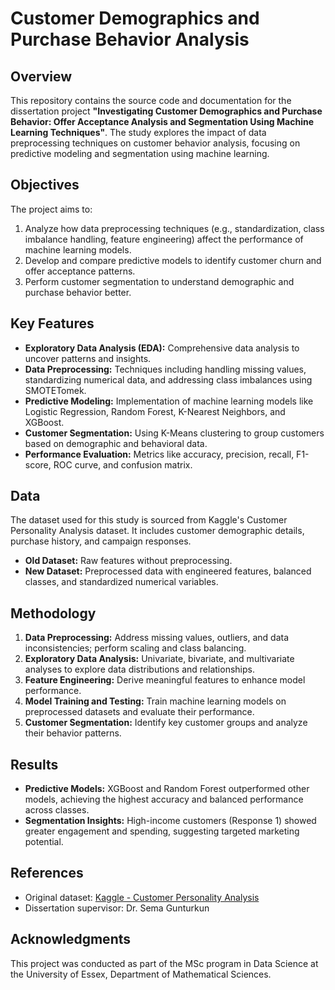 # Customer Demographics and Purchase Behavior Analysis

## Overview

This repository contains the source code and documentation for the dissertation project **"Investigating Customer Demographics and Purchase Behavior: Offer Acceptance Analysis and Segmentation Using Machine Learning Techniques"**. The study explores the impact of data preprocessing techniques on customer behavior analysis, focusing on predictive modeling and segmentation using machine learning.

## Objectives

The project aims to:
1. Analyze how data preprocessing techniques (e.g., standardization, class imbalance handling, feature engineering) affect the performance of machine learning models.
2. Develop and compare predictive models to identify customer churn and offer acceptance patterns.
3. Perform customer segmentation to understand demographic and purchase behavior better.

## Key Features

- **Exploratory Data Analysis (EDA):** Comprehensive data analysis to uncover patterns and insights.
- **Data Preprocessing:** Techniques including handling missing values, standardizing numerical data, and addressing class imbalances using SMOTETomek.
- **Predictive Modeling:** Implementation of machine learning models like Logistic Regression, Random Forest, K-Nearest Neighbors, and XGBoost.
- **Customer Segmentation:** Using K-Means clustering to group customers based on demographic and behavioral data.
- **Performance Evaluation:** Metrics like accuracy, precision, recall, F1-score, ROC curve, and confusion matrix.

## Data

The dataset used for this study is sourced from Kaggle's Customer Personality Analysis dataset. It includes customer demographic details, purchase history, and campaign responses.

- **Old Dataset:** Raw features without preprocessing.
- **New Dataset:** Preprocessed data with engineered features, balanced classes, and standardized numerical variables.

## Methodology

1. **Data Preprocessing:** Address missing values, outliers, and data inconsistencies; perform scaling and class balancing.
2. **Exploratory Data Analysis:** Univariate, bivariate, and multivariate analyses to explore data distributions and relationships.
3. **Feature Engineering:** Derive meaningful features to enhance model performance.
4. **Model Training and Testing:** Train machine learning models on preprocessed datasets and evaluate their performance.
5. **Customer Segmentation:** Identify key customer groups and analyze their behavior patterns.

## Results

- **Predictive Models:** XGBoost and Random Forest outperformed other models, achieving the highest accuracy and balanced performance across classes.
- **Segmentation Insights:** High-income customers (Response 1) showed greater engagement and spending, suggesting targeted marketing potential.

## References

- Original dataset: [Kaggle - Customer Personality Analysis](https://www.kaggle.com/datasets/imakash3011/customer-personality-analysis)
- Dissertation supervisor: Dr. Sema Gunturkun

## Acknowledgments

This project was conducted as part of the MSc program in Data Science at the University of Essex, Department of Mathematical Sciences.
